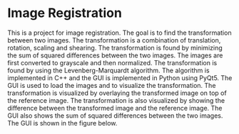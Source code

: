 # Image Registration

This is a project for image registration. The goal is to find the transformation between two images. The transformation is a combination of translation, rotation, scaling and shearing. The transformation is found by minimizing the sum of squared differences between the two images. The images are first converted to grayscale and then normalized. The transformation is found by using the Levenberg-Marquardt algorithm. The algorithm is implemented in C++ and the GUI is implemented in Python using PyQt5. The GUI is used to load the images and to visualize the transformation. The transformation is visualized by overlaying the transformed image on top of the reference image. The transformation is also visualized by showing the difference between the transformed image and the reference image. The GUI also shows the sum of squared differences between the two images. The GUI is shown in the figure below.
